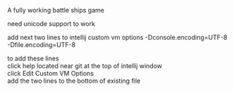 A fully working battle ships game  

need unicode support to work

add next two lines to intellij custom vm options
-Dconsole.encoding=UTF-8  
-Dfile.encoding=UTF-8  

to add these lines  
click help located near git at the top of intellij window  
click Edit Custom VM Options  
add the two lines to the bottom of existing file  
  

